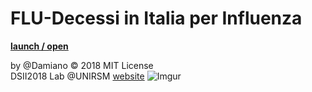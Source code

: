 # FLU-Decessi in Italia per Influenza
**[launch / open](https://github.com/Damiano92/dsii-2018-unirsm.github.io/new/master/Damiano92/FLU/Flu_1/index.html)**

by @Damiano © 2018 MIT License  
DSII2018 Lab @UNIRSM [website](http://dsii-2018-unirsm.github.io)
![Imgur](https://i.imgur.com/khxf7hX.png)
